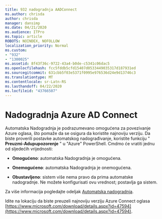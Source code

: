 ```yaml
---
title: 932 nadogradnja AADConnect
ms.author: chrisda
author: chrisda
manager: dansimp
ms.date: 04/21/2020
ms.audience: ITPro
ms.topic: article
ROBOTS: NOINDEX, NOFOLLOW
localization_priority: Normal
ms.custom:
- "932"
- "1300025"
ms.assetid: 8f43f36c-9722-43a4-b0de-c5341c06dac5
ms.openlocfilehash: fcc5fddb5cfd15407d0533449035317d187931ed
ms.sourcegitcommit: 631cbb5f03e5371f0995e976536d24e9d13746c3
ms.translationtype: MT
ms.contentlocale: sr-Latn-RS
ms.lasthandoff: 04/22/2020
ms.locfileid: "43766507"
---
```

# <a name="upgrade-azure-ad-connect"></a>Nadogradnja Azure AD Connect

Automatska Nadogradnja je podrazumevano omogućena za povezivanje Azure oglasa, što pomaže da se osigura da koristite najnoviju verziju. Da biste proverili postavke automatskog nadograđivanje, koristite funkciju " **Preuzmi-Adupupozorenje** " u "Azure" PowerShell. Cmdmo će vratiti jednu od sljedećih vrijednosti:

- **Omogućeno**: automatska Nadogradnja je omogućena.

- **Onemogućeno**: automatska Nadogradnja je onemogućena.

- **Obustavljeno**: sistem više nema pravo da prima automatske nadogradnje. Ne možete konfigurisati ovu vrednost; postavlja ga sistem.

Za više informacija pogledajte odeljak [Automatska nadogradnja](https://docs.microsoft.com/azure/active-directory/connect/active-directory-aadconnect-feature-automatic-upgrade).

Idite na lokaciju da biste preuzeli najnoviju verziju Azure Connect oglasa [https://www.microsoft.com/download/details.aspx?id=47594](https://www.microsoft.com/download/details.aspx?id=47594).
